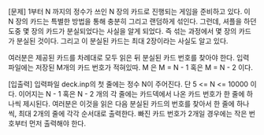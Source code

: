 [문제]
1부터 N 까지의 정수가 쓰인 N 장의 카드로 진행되는 게임을 준비하고 있다.
이 N 장의 카드는 특별한 방법을 통해 충분히 그리고 랜덤하게 섞인다.
그런데, 셔플을 하던 도중 몇 장의 카드가 분실되었다는 사실을 알게 되었다. 즉 섞는 과정에서 몇 장의 카드가 분실된 것이다.
그리고 이 분실된 카드는 최대 2장이라는 사실도 알고 있다.

여러분은 제공된 카드를 차례대로 모두 읽은 뒤 분실된 카드 번호를 찾아야 한다. 입력 파일에는 저장된 M개의 카드 번호가 적혀있따.
M 은 M = N - 1 혹은 M = N - 2 이다.

[입출력]
입력파일 deck.inp의 첫 줄에는 정수 N이  주어진다. 단 5 <= N <= 10000 이다.
이어지는 N - 1 혹은 N - 2 개의 각 줄에는 카드덱에서 나온 카드 번호가 한 줄에 하나씩 제시된다.
여러분은 이것을 읽은 다음 분실된 카드의 번호를 찾아서 한 줄에 하나씩, 최대 2개의 줄에 각각 순서대로 출력한다.
빠진 카드 번호가 2개일 경우에는 작은 번호부터 먼저 출력해야 한다. 
